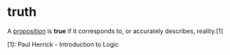# truth

A [proposition](/logic/proposition.md) is **true** if it corresponds to, or
accurately describes, reality.[1]

[1]: Paul Herrick - Introduction to Logic
